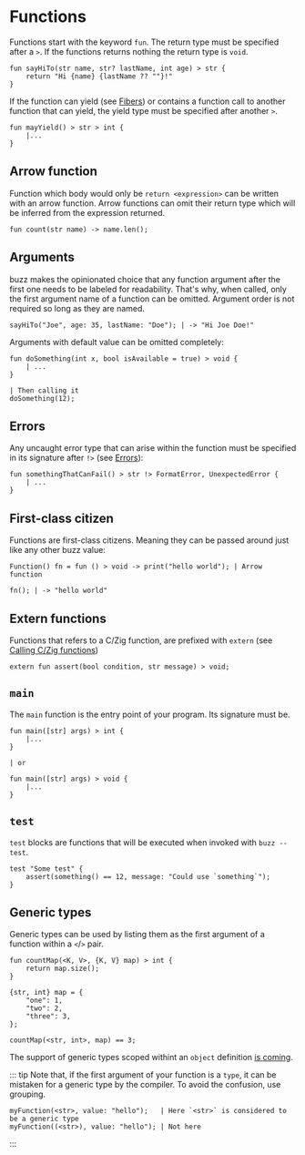 # Functions

Functions start with the keyword `fun`. The return type must be specified after a `>`. If the functions returns nothing the return type is `void`.
```buzz
fun sayHiTo(str name, str? lastName, int age) > str {
    return "Hi {name} {lastName ?? ""}!"
}
```

If the function can yield (see [Fibers](/guide/fibers.html)) or contains a function call to another function that can yield, the yield type must be specified after another `>`.
```buzz
fun mayYield() > str > int {
    |...
}
```

## Arrow function
Function which body would only be `return <expression>` can be written with an arrow function. Arrow functions can omit their return type which will be inferred from the expression returned.
```buzz
fun count(str name) -> name.len();
```

## Arguments
buzz makes the opinionated choice that any function argument after the first one needs to be labeled for readability.
That's why, when called, only the first argument name of a function can be omitted. Argument order is not required so long as they are named.

```buzz
sayHiTo("Joe", age: 35, lastName: "Doe"); | -> "Hi Joe Doe!"
```

Arguments with default value can be omitted completely:
```buzz
fun doSomething(int x, bool isAvailable = true) > void {
    | ...
}

| Then calling it
doSomething(12);
```

## Errors
Any uncaught error type that can arise within the function must be specified in its signature after `!>` (see [Errors](/guide/errors.html)):
```buzz
fun somethingThatCanFail() > str !> FormatError, UnexpectedError {
    | ...
}
```

## First-class citizen
Functions are first-class citizens. Meaning they can be passed around just like any other buzz value:

```buzz
Function() fn = fun () > void -> print("hello world"); | Arrow function

fn(); | -> "hello world"
```

## Extern functions
Functions that refers to a C/Zig function, are prefixed with `extern` (see [Calling C/Zig functions](/guide/calling-native-code.html))
```buzz
extern fun assert(bool condition, str message) > void;
```

## `main`
The `main` function is the entry point of your program. Its signature must be.
```buzz
fun main([str] args) > int {
    |...
}

| or

fun main([str] args) > void {
    |...
}
```

## `test`
`test` blocks are functions that will be executed when invoked with `buzz --test`.
```buzz
test "Some test" {
    assert(something() == 12, message: "Could use `something`");
}
```

## Generic types
Generic types can be used by listing them as the first argument of a function within a `<`/`>` pair.
```buzz
fun countMap(<K, V>, {K, V} map) > int {
    return map.size();
}

{str, int} map = {
    "one": 1,
    "two": 2,
    "three": 3,
};

countMap(<str, int>, map) == 3;
```
The support of generic types scoped withint an `object` definition [is coming](https://github.com/buzz-language/buzz/issues/82).

::: tip
Note that, if the first argument of your function is a `type`, it can be mistaken for a generic type by the compiler. To avoid the confusion, use grouping.
```buzz
myFunction(<str>, value: "hello");   | Here `<str>` is considered to be a generic type
myFunction((<str>), value: "hello"); | Not here
```
:::